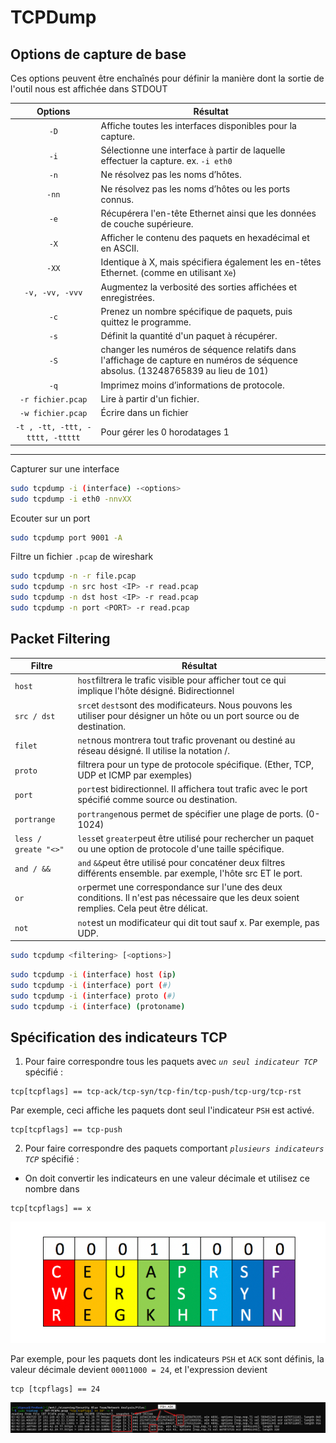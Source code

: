 # TCPDump

## Options de capture de base
Ces options peuvent être enchaînés pour définir la manière dont la sortie de l'outil nous est affichée dans STDOUT

|          Options          | Résultat                                                                                                                      |
| :---------------------------: | --------------------------------------------------------------------------------------------------------------------------------- |
|              `-D`               | Affiche toutes les interfaces disponibles pour la capture.                                                                        |
|              `-i`               | Sélectionne une interface à partir de laquelle effectuer la capture. ex. `-i eth0`                                                |
|              `-n`               | Ne résolvez pas les noms d’hôtes.                                                                                                 |
|              `-nn`              | Ne résolvez pas les noms d’hôtes ou les ports connus.                                                                             |
|              `-e`               | Récupérera l'en-tête Ethernet ainsi que les données de couche supérieure.                                                         |
|              `-X`               | Afficher le contenu des paquets en hexadécimal et en ASCII.                                                                       |
|              `-XX`              | Identique à X, mais spécifiera également les en-têtes Ethernet. (comme en utilisant `Xe`)                                         |
|         `-v, -vv, -vvv`         | Augmentez la verbosité des sorties affichées et enregistrées.                                                                     |
|              `-c`               | Prenez un nombre spécifique de paquets, puis quittez le programme.                                                                |
|              `-s`               | Définit la quantité d'un paquet à récupérer.                                                                                      |
|              `-S`               | changer les numéros de séquence relatifs dans l'affichage de capture en numéros de séquence absolus. (13248765839 au lieu de 101) |
|              `-q`               | Imprimez moins d’informations de protocole.                                                                                       |
|        `-r fichier.pcap`        | Lire à partir d'un fichier.                                                                                                       |
|        `-w fichier.pcap`        | Écrire dans un fichier                                                                                                            |
| `-t , -tt, -ttt, -tttt, -ttttt` | Pour gérer les 0 horodatages 1                                                                                                    |
---

Capturer sur une interface

```sh
sudo tcpdump -i (interface) -<options>
sudo tcpdump -i eth0 -nnvXX
```

Ecouter sur un port

```sh
sudo tcpdump port 9001 -A
```

Filtre un fichier `.pcap` de wireshark

```sh
sudo tcpdump -n -r file.pcap
sudo tcpdump -n src host <IP> -r read.pcap
sudo tcpdump -n dst host <IP> -r read.pcap
sudo tcpdump -n port <PORT> -r read.pcap
```

## Packet Filtering

| Filtre         | Résultat                                                                                                                               |
| ------------------ | ------------------------------------------------------------------------------------------------------------------------------------------ |
| `host`               | `host`filtrera le trafic visible pour afficher tout ce qui implique l'hôte désigné. Bidirectionnel                                         |
| `src / dst`          | `src`et `dest`sont des modificateurs. Nous pouvons les utiliser pour désigner un hôte ou un port source ou de destination.                 |
| `filet`              | `net`nous montrera tout trafic provenant ou destiné au réseau désigné. Il utilise la notation /.                                           |
| `proto`              | filtrera pour un type de protocole spécifique. (Ether, TCP, UDP et ICMP par exemples)                                                      |
| `port`               | `port`est bidirectionnel. Il affichera tout trafic avec le port spécifié comme source ou destination.                                      |
| `portrange`          | `portrange`nous permet de spécifier une plage de ports. (0-1024)                                                                           |
| `less / greate "<>"` | `less`et `greater`peut être utilisé pour rechercher un paquet ou une option de protocole d'une taille spécifique.                          |
| `and / &&`           | `and` `&&`peut être utilisé pour concaténer deux filtres différents ensemble. par exemple, l'hôte src ET le port.                          |
| `or`                 | `or`permet une correspondance sur l'une des deux conditions. Il n'est pas nécessaire que les deux soient remplies. Cela peut être délicat. |
| `not`                | `not`est un modificateur qui dit tout sauf x. Par exemple, pas UDP.                                                                        |
```sh
sudo tcpdump <filtering> [<options>]
```

```sh
sudo tcpdump -i (interface) host (ip)
sudo tcpdump -i (interface) port (#)
sudo tcpdump -i (interface) proto (#)
sudo tcpdump -i (interface) (protoname)
```

## Spécification des indicateurs TCP

1. Pour faire correspondre tous les paquets avec _`un seul indicateur TCP`_ spécifié :

```
tcp[tcpflags] == tcp-ack/tcp-syn/tcp-fin/tcp-push/tcp-urg/tcp-rst
```

Par exemple, ceci affiche les paquets dont seul l'indicateur `PSH` est activé.

```
tcp[tcpflags] == tcp-push
```

2. Pour faire correspondre des paquets comportant _`plusieurs indicateurs TCP`_  spécifié :

- On doit convertir les indicateurs en une valeur décimale et utilisez ce nombre dans 

```
tcp[tcpflags] == x
```

![](./Images/indicator.png)

Par exemple, pour les paquets dont les indicateurs `PSH` et `ACK` sont définis, la valeur décimale devient `00011000 = 24`, et l'expression devient 

```
tcp [tcpflags] == 24
```

![](./Images/indicator-cmd.png)




